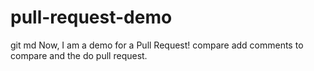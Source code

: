 # pull-request-demo
git md
Now, I am a demo for a Pull Request!
compare
add comments to compare and the do pull request.